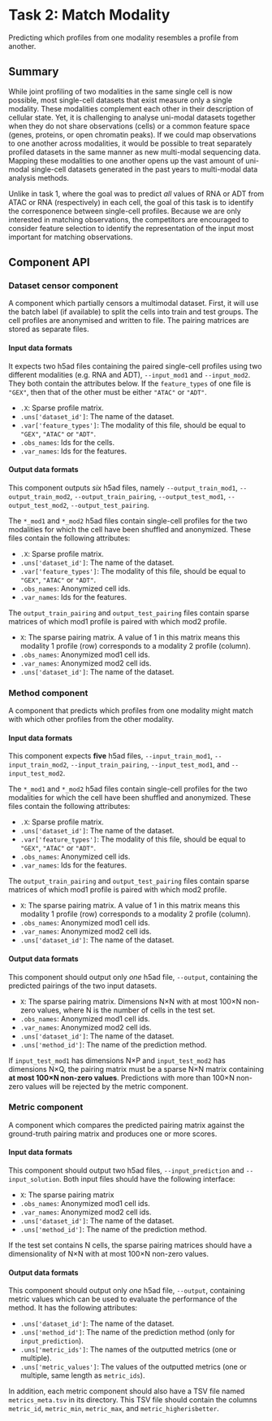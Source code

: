 # Task 2: Match Modality

Predicting which profiles from one modality resembles a profile from another.

## Summary

While joint profiling of two modalities in the same single cell is now possible, most single-cell datasets that exist measure only a single modality. These modalities complement each other in their description of cellular state. Yet, it is challenging to analyse uni-modal datasets together when they do not share observations (cells) or a common feature space (genes, proteins, or open chromatin peaks). If we could map observations to one another across modalities, it would be possible to treat separately profiled datasets in the same manner as new multi-modal sequencing data. Mapping these modalities to one another opens up the vast amount of uni-modal single-cell datasets generated in the past years to multi-modal data analysis methods.

Unlike in task 1, where the goal was to predict _all_ values of RNA or ADT from ATAC or RNA (respectively) in each cell, the goal of this task is to identify the corresponence between single-cell profiles. Because we are only interested in matching observations, the competitors are encouraged to consider feature selection to identify the representation of the input most important for matching observations.

## Component API

### Dataset censor component

A component which partially censors a multimodal dataset. First, it will use the batch label (if available) to split the cells into train and test groups. The cell profiles are anonymised and written to file. The pairing matrices are stored as separate files.

#### Input data formats

It expects two h5ad files containing the paired single-cell profiles using two different modalities (e.g. RNA and ADT), `--input_mod1` and `--input_mod2`. They both contain the attributes below. If the `feature_types` of one file is `"GEX"`, then that of the other must be either `"ATAC"` or `"ADT"`.

  * `.X`: Sparse profile matrix.
  * `.uns['dataset_id']`: The name of the dataset.
  * `.var['feature_types']`: The modality of this file, should be equal to `"GEX"`, `"ATAC"` or `"ADT"`.
  * `.obs_names`: Ids for the cells.
  * `.var_names`: Ids for the features.

#### Output data formats

This component outputs *six* h5ad files, namely `--output_train_mod1`, `--output_train_mod2`, `--output_train_pairing`, `--output_test_mod1`, `--output_test_mod2`, `--output_test_pairing`.

The `*_mod1` and `*_mod2` h5ad files contain single-cell profiles for the two modalities for which the cell have been shuffled and anonymized. These files contain the following attributes:

  * `.X`: Sparse profile matrix.
  * `.uns['dataset_id']`: The name of the dataset.
  * `.var['feature_types']`: The modality of this file, should be equal to `"GEX"`, `"ATAC"` or `"ADT"`.
  * `.obs_names`: Anonymized cell ids.
  * `.var_names`: Ids for the features.

The `output_train_pairing` and `output_test_pairing` files contain sparse matrices of which mod1 profile is paired with which mod2 profile.

  * `X`: The sparse pairing matrix. A value of 1 in this matrix means this modality 1 profile (row) corresponds to a modality 2 profile (column).
  * `.obs_names`: Anonymized mod1 cell ids.
  * `.var_names`: Anonymized mod2 cell ids.
  * `.uns['dataset_id']`: The name of the dataset.

### Method component

A component that predicts which profiles from one modality might match with which other profiles from the other modality. 

#### Input data formats

This component expects **five** h5ad files, `--input_train_mod1`, `--input_train_mod2`, `--input_train_pairing`, `--input_test_mod1`, and `--input_test_mod2`.

The `*_mod1` and `*_mod2` h5ad files contain single-cell profiles for the two modalities for which the cell have been shuffled and anonymized. These files contain the following attributes:

  * `.X`: Sparse profile matrix.
  * `.uns['dataset_id']`: The name of the dataset.
  * `.var['feature_types']`: The modality of this file, should be equal to `"GEX"`, `"ATAC"` or `"ADT"`.
  * `.obs_names`: Anonymized cell ids.
  * `.var_names`: Ids for the features.

The `output_train_pairing` and `output_test_pairing` files contain sparse matrices of which mod1 profile is paired with which mod2 profile.

  * `X`: The sparse pairing matrix. A value of 1 in this matrix means this modality 1 profile (row) corresponds to a modality 2 profile (column).
  * `.obs_names`: Anonymized mod1 cell ids.
  * `.var_names`: Anonymized mod2 cell ids.
  * `.uns['dataset_id']`: The name of the dataset.

#### Output data formats

This component should output only *one* h5ad file, `--output`, containing the predicted pairings of the two input datasets.

  * `X`: The sparse pairing matrix. Dimensions N×N with at most 100×N non-zero values, where N is the number of cells in the test set.
  * `.obs_names`: Anonymized mod1 cell ids.
  * `.var_names`: Anonymized mod2 cell ids.
  * `.uns['dataset_id']`: The name of the dataset.
  * `.uns['method_id']`: The name of the prediction method.

If `input_test_mod1` has dimensions N×P and `input_test_mod2` has dimensions N×Q, the pairing matrix must be a sparse N×N matrix containing **at most 100×N non-zero values**. Predictions with more than 100×N non-zero values will be rejected by the metric component.

### Metric component

A component which compares the predicted pairing matrix against the ground-truth pairing matrix and produces one or more scores. 

#### Input data formats

This component should output two h5ad files, `--input_prediction` and `--input_solution`. Both input files should have the following interface:

  * `X`: The sparse pairing matrix
  * `.obs_names`: Anonymized mod1 cell ids.
  * `.var_names`: Anonymized mod2 cell ids.
  * `.uns['dataset_id']`: The name of the dataset.
  * `.uns['method_id']`: The name of the prediction method.

If the test set contains N cells, the sparse pairing matrices should have a dimensionality of N×N with at most 100×N non-zero values.

#### Output data formats

This component should output only *one* h5ad file, `--output`, containing metric values which can be used to evaluate the performance of the method. It has the following attributes:

  * `.uns['dataset_id']`: The name of the dataset.
  * `.uns['method_id']`: The name of the prediction method (only for `input_prediction`).
  * `.uns['metric_ids']`: The names of the outputted metrics (one or multiple).
  * `.uns['metric_values']`: The values of the outputted metrics (one or multiple, same length as `metric_ids`).

In addition, each metric component should also have a TSV file named `metrics_meta.tsv` in its directory. This TSV file should contain the columns `metric_id`, `metric_min`, `metric_max`, and `metric_higherisbetter`.
